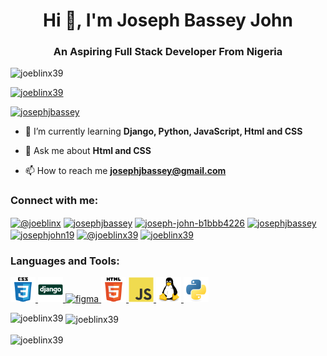 <h1 align="center">Hi 👋, I'm Joseph Bassey John</h1>
<h3 align="center">An Aspiring Full Stack Developer From Nigeria</h3>

<p align="left"> <img src="https://komarev.com/ghpvc/?username=joeblinx39&label=Profile%20views&color=0e75b6&style=flat" alt="joeblinx39" /> </p>

<p align="left"> <a href="https://github.com/ryo-ma/github-profile-trophy"><img src="https://github-profile-trophy.vercel.app/?username=joeblinx39" alt="joeblinx39" /></a> </p>

<p align="left"> <a href="https://twitter.com/josephjbassey" target="blank"><img src="https://img.shields.io/twitter/follow/josephjbassey?logo=twitter&style=for-the-badge" alt="josephjbassey" /></a> </p>

- 🌱 I’m currently learning **Django, Python, JavaScript, Html and CSS**

- 💬 Ask me about **Html and CSS**

- 📫 How to reach me **josephjbassey@gmail.com**

<h3 align="left">Connect with me:</h3>
<p align="left">
<a href="https://codepen.io/@joeblinx" target="blank"><img align="center" src="https://raw.githubusercontent.com/rahuldkjain/github-profile-readme-generator/master/src/images/icons/Social/codepen.svg" alt="@joeblinx" height="30" width="40" /></a>
<a href="https://twitter.com/josephjbassey" target="blank"><img align="center" src="https://raw.githubusercontent.com/rahuldkjain/github-profile-readme-generator/master/src/images/icons/Social/twitter.svg" alt="josephjbassey" height="30" width="40" /></a>
<a href="https://linkedin.com/in/joseph-john-b1bbb4226" target="blank"><img align="center" src="https://raw.githubusercontent.com/rahuldkjain/github-profile-readme-generator/master/src/images/icons/Social/linked-in-alt.svg" alt="joseph-john-b1bbb4226" height="30" width="40" /></a>
<a href="https://instagram.com/josephjbassey" target="blank"><img align="center" src="https://raw.githubusercontent.com/rahuldkjain/github-profile-readme-generator/master/src/images/icons/Social/instagram.svg" alt="josephjbassey" height="30" width="40" /></a>
<a href="https://www.behance.net/josephjohn19" target="blank"><img align="center" src="https://raw.githubusercontent.com/rahuldkjain/github-profile-readme-generator/master/src/images/icons/Social/behance.svg" alt="josephjohn19" height="30" width="40" /></a>
<a href="https://medium.com/@joeblinx39" target="blank"><img align="center" src="https://raw.githubusercontent.com/rahuldkjain/github-profile-readme-generator/master/src/images/icons/Social/medium.svg" alt="@joeblinx39" height="30" width="40" /></a>
<a href="https://www.hackerrank.com/joeblinx39" target="blank"><img align="center" src="https://raw.githubusercontent.com/rahuldkjain/github-profile-readme-generator/master/src/images/icons/Social/hackerrank.svg" alt="joeblinx39" height="30" width="40" /></a>
</p>

<h3 align="left">Languages and Tools:</h3>
<p align="left"> <a href="https://www.w3schools.com/css/" target="_blank" rel="noreferrer"> <img src="https://raw.githubusercontent.com/devicons/devicon/master/icons/css3/css3-original-wordmark.svg" alt="css3" width="40" height="40"/> </a> <a href="https://www.djangoproject.com/" target="_blank" rel="noreferrer"> <img src="https://raw.githubusercontent.com/devicons/devicon/master/icons/django/django-original.svg" alt="django" width="40" height="40"/> </a> <a href="https://www.figma.com/" target="_blank" rel="noreferrer"> <img src="https://www.vectorlogo.zone/logos/figma/figma-icon.svg" alt="figma" width="40" height="40"/> </a> <a href="https://www.w3.org/html/" target="_blank" rel="noreferrer"> <img src="https://raw.githubusercontent.com/devicons/devicon/master/icons/html5/html5-original-wordmark.svg" alt="html5" width="40" height="40"/> </a> <a href="https://developer.mozilla.org/en-US/docs/Web/JavaScript" target="_blank" rel="noreferrer"> <img src="https://raw.githubusercontent.com/devicons/devicon/master/icons/javascript/javascript-original.svg" alt="javascript" width="40" height="40"/> </a> <a href="https://www.linux.org/" target="_blank" rel="noreferrer"> <img src="https://raw.githubusercontent.com/devicons/devicon/master/icons/linux/linux-original.svg" alt="linux" width="40" height="40"/> </a> <a href="https://www.python.org" target="_blank" rel="noreferrer"> <img src="https://raw.githubusercontent.com/devicons/devicon/master/icons/python/python-original.svg" alt="python" width="40" height="40"/> </a> </p>

<p><img align="left" src="https://github-readme-stats.vercel.app/api/top-langs?username=joeblinx39&show_icons=true&locale=en&layout=compact" alt="joeblinx39" /></p>

<p>&nbsp;<img align="center" src="https://github-readme-stats.vercel.app/api?username=joeblinx39&show_icons=true&locale=en" alt="joeblinx39" /></p>

<p><img align="center" src="https://github-readme-streak-stats.herokuapp.com/?user=joeblinx39&" alt="joeblinx39" /></p>
